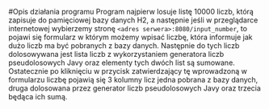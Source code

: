 #Opis działania programu
Program najpierw losuje listę 10000 liczb, którą zapisuje do pamięciowej bazy danych H2, a następnie jeśli w przeglądarce 
internetowej wybierzemy stronę `<adres serwera>:8080/input_number`, to pojawi się formularz w którym możemy wpisać liczbę, 
która informuje jak dużo liczb ma być pobranych z bazy danych. Następnie do tych liczb dolosowywana jest lista liczb z 
wykorzystaniem generatora liczb pseudolosowych Javy oraz elementy tych dwóch list są sumowane. Ostatecznie po kliknięciu w 
przycisk zatwierdzający tę wprowadzoną w formularzu liczbę pojawią się 3 kolumny licz jedna pobrana z bazy danych, druga 
dolosowana przez generator liczb pseudolosowych Javy oraz trzecia będąca ich sumą.  